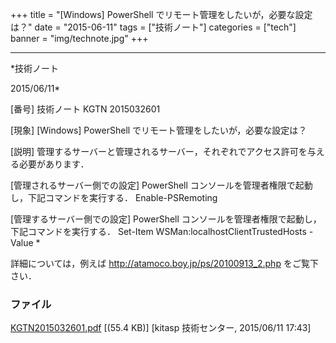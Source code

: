 ﻿+++
title = "[Windows] PowerShell でリモート管理をしたいが，必要な設定は？"
date = "2015-06-11"
tags = ["技術ノート"]
categories = ["tech"]
banner = "img/technote.jpg"
+++

-----------------------------------------------------------------------------------------------------------------------------

*技術ノート

2015/06/11*


[番号]
技術ノート KGTN 2015032601

[現象]
[Windows] PowerShell でリモート管理をしたいが，必要な設定は？

[説明]
管理するサーバーと管理されるサーバー，それぞれでアクセス許可を与える必要があります．

[管理されるサーバー側での設定]
PowerShell コンソールを管理者権限で起動し，下記コマンドを実行する．
Enable-PSRemoting

[管理するサーバー側での設定]
PowerShell コンソールを管理者権限で起動し，下記コマンドを実行する．
Set-Item WSMan:localhostClientTrustedHosts -Value *

詳細については，例えば <http://atamoco.boy.jp/ps/20100913_2.php>
をご覧下さい．


### ファイル

 
 


[KGTN2015032601.pdf](http://techreport.kitasp.net/attachments/download/1881/KGTN2015032601.pdf)
 [(55.4 KB)] [kitasp 技術センター, 2015/06/11
17:43]


 


 

